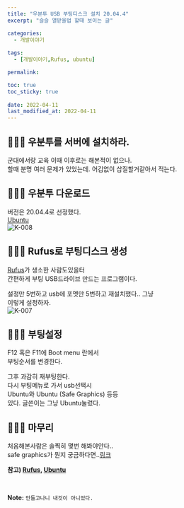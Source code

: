 ```yaml
---
title: "우분투 USB 부팅디스크 설치 20.04.4"
excerpt: "슬슬 열받을법 할때 보이는 글"

categories:
  - 개발이야기
  
tags:
  - [개발이야기,Rufus, ubuntu]

permalink: 

toc: true
toc_sticky: true
 
date: 2022-04-11
last_modified_at: 2022-04-11
---
```


## 🤷🏻‍♀️ 우분투를 서버에 설치하라.

군대에서랑 교육 이때 이후로는 해본적이 없으나. <br>
할때 분명 여러 문제가 있었는데. 어김없이 삽질할거같아서 적는다.<br>

## 🤷🏻‍♀️ 우분투 다운로드

버전은 20.04.4로 선정했다.<br>
[Ubuntu](https://releases.ubuntu.com/focal/)<br>
![K-008](https://user-images.githubusercontent.com/57971757/162679430-f7046c06-de33-4bb8-bca7-cfc91b1e0515.jpg)


## 🤷🏻‍♀️ Rufus로 부팅디스크 생성

[Rufus](https://rufus.ie/ko/)가 생소한 사람도있을터<br>
간편하게 부팅 USB드라이브 만드는 프로그램이다.<br>

설정만 5번하고 usb에 포멧만 5번하고 재설치했다.. 그냥<br>
이렇게 설정하자.<br>
![K-007](https://user-images.githubusercontent.com/57971757/162679437-68f61ed1-26c4-448b-ab99-df877dff130e.jpg)


## 🤷🏻‍♀️ 부팅설정

F12 혹은 F11에 Boot menu 란에서<br>
부팅순서를 변경한다.<br>

그후 과감히 재부팅한다.<br>
다시 부팅메뉴로 가서 usb선택시 <br>
Ubuntu와 Ubuntu (Safe Graphics) 등등<br>
있다. 글쓴이는 그냥 Ubuntu눌렀다.<br>

## 🤷🏻‍♀️ 마무리

처음해본사람은 솔찍히 몇번 해봐야안다..<br>
safe graphics가 뭔지 궁금하다면..[링크](https://askubuntu.com/questions/1138137/what-is-safe-graphics-mode)


**참고) [Rufus](https://rufus.ie/ko/), [Ubuntu](https://releases.ubuntu.com/focal/)**

<br>



**Note:** `만들고나니 내것이 아니었다.` 